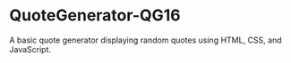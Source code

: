 # QuoteGenerator-QG16
A basic quote generator displaying random quotes using HTML, CSS, and JavaScript.
